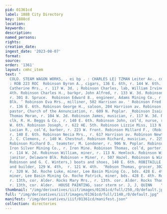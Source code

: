 ```yaml
---
pid: 01361cd
label: 1888 City Directory
key: 1888cd
location: 
keywords: 
description: 
named_persons: 
rights: 
creation_date: 
ingest_date: '2023-08-07'
format: 
source: 
order: '1361'
layout: cmhc_item
text: "                                                                                      |
  COLO. STEAM WAGON WORKS, . ei bp . : CHARLES LE| TZMAN Leiter Av., core. Elm & Chestnut
  : ROB 223 ROC  Robinson Byron A., cigars, 136 E. 6th, r. 144 W. 6th. ¥ Robinson
  Catherine Mrs., r. 117 W. 3d. ; Robinson Charles, lab, William Irvine, r. 127 E.
  4th. Robinson Charles H., barkpr, John Alfred, r. 133 W. 3d. Robinson David, miner,
  r. 301 8. Spruce.  Robinson Edward 8., engineer, Adams Mining Co., r. Em- . met
  Blk. ’ Robinson Eva Mrs., milliner, 502 Harrison av. ' Robinson Fred. W., miner,
  r. 136 E. 6th. Robinson George H., saloon, 204 Harrison av. Robinson Henry Rev.,
  pastor, Church of the Annunciation, r. 609 N. Poplar. _Robinson Isaiah, porter,
  Thomas Moran, r. 104 W. 2d. Robinson James, musician, r. 117 W. 3d. Robinson John,
  clk, R. H. Beggs & Co., r. 140 E. 6th. Robinson John, col’d, nurse, r. rear 115
  W. 6th. Robinson Joseph, r. 622 HE. 5th. Robinson Lizzie Miss, 113 N. Pine. Robinson
  Lucian R., col’d, barber, r. 223 W. Front. Robinson Millard F., (Robinson & Winters,)
  r. 140 E. 6th. Robinson Necia Mrs., r. 617 Harrison av. Robinson Newton, teamster,
  J. C. Clemons, r. 140 W. Chestnut. Robinson Richard, musician, r. 225 Harrison ay.
  Robinson Richard D., teamster, M. Londoner, r. 906 N. Poplar. Robinson 8S. 8., supt,
  Iron Silver Mining Co., r. Iron Mine. Robinson Thomas, col’d, porter, R. C. Cummings,
  r. 114 W. 2d. Robinson William, miner, r. 113 N. Hemlock. Robinson William, col’d,
  janitor, Delaware Blk. Robinson » Miner, r. 507 Hazel. Robinson & Winters,-(M. F.
  Robinson and G. C. Winters,) boots and shoes, 140 E. 6th. ROBITAILLE EUGENE, contractor
  and builder, 129 W. 4th,  r. 121 W. 4th.  ‘Robson Thomas, grocer, 302 Harrison av,
  r. 320 W. 3d. Roche Luke, miner, Lee Basin Mining Co., bds. 428 E. 4th. Roche Michael,
  miner, Lee Basin Mining Co. Roche Patrick, miner, bds. 428 E. 4th. Rocks John, teamster,
  r. 13th, cor. Alder. Rocks Mary Mrs., r. 13th. cor. Alder. Rocks Thomas E., teamster,
  r. 13th, cor. Alder.  HOUSE PAINTING, sasr sterm sr. J, J, QUINN    "
thumbnail: "/img/derivatives/iiif/images/01361cd/full/250,/0/default.jpg"
full: "/img/derivatives/iiif/images/01361cd/full/1140,/0/default.jpg"
manifest: "/img/derivatives/iiif/01361cd/manifest.json"
collection: directories
---
```

